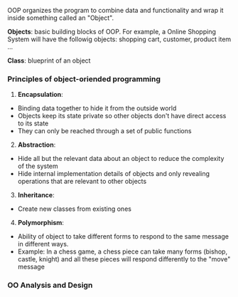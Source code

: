 OOP organizes the program to combine data and functionality and wrap it inside something called an "Object".

**Objects**: basic building blocks of OOP. For example, a Online Shopping System will have the followig objects: shopping cart, customer, product item ...

**Class**: blueprint of an object

### Principles of object-oriended programming
1. **Encapsulation**:
  - Binding data together to hide it from the outside world
  - Objects keep its state private so other objects don't have direct access to its state
  - They can only be reached through a set of public functions
2. **Abstraction**:
  - Hide all but the relevant data about an object to reduce the complexity of the system
  - Hide internal implementation details of objects and only revealing operations that are relevant to other objects
3. **Inheritance**:
  - Create new classes from existing ones
4. **Polymorphism**:
  - Ability of object to take different forms to respond to the same message in different ways. 
  - Example: In a chess game, a chess piece can take many forms (bishop, castle, knight) and all these pieces will respond differently to the "move" message

### OO Analysis and Design

